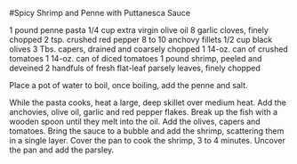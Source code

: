 #Spicy Shrimp and Penne with Puttanesca Sauce

1 pound penne pasta
1/4 cup extra virgin olive oil
8 garlic cloves, finely chopped
2 tsp. crushed red pepper
8 to 10 anchovy fillets
1/2 cup black olives
3 Tbs. capers, drained and coarsely chopped
1 14-oz. can of crushed tomatoes
1 14-oz. can of diced tomatoes
1 pound shrimp, peeled and deveined
2 handfuls of fresh flat-leaf parsely leaves, finely chopped


Place a pot of water to boil, once boiling, add the penne and salt.

While the pasta cooks, heat a large, deep skillet over medium heat.  Add the anchovies, olive oil, garlic and red pepper flakes.  Break up the fish with a wooden spoon until they melt into the oil.  Add the olives, capers and tomatoes.  Bring the sauce to a bubble and add the shrimp, scattering them in a single layer.  Cover the pan to cook the shrimp, 3 to 4 minutes.  Uncover the pan and add the parsley.
